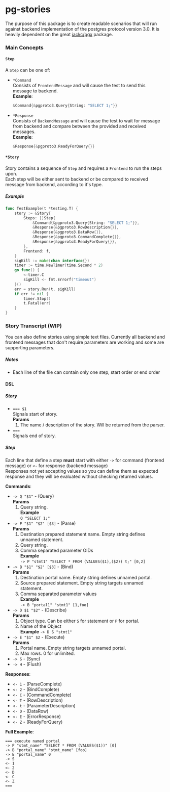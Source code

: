 # pg-stories

The purpose of this package is to create readable scenarios that will run against backend implementation of the postgres protocol version 3.0.
It is heavily dependent on the great [jackc/pgx](https://github.com/jackc/pgx) package.

### Main Concepts

#### `Step`
A `Step` can be one of:
 - `*Command`  
 Consists of `FrontendMessage` and will cause the test to send this message to backend.  
**Example**:
   ```go
   &Command{&pgproto3.Query{String: "SELECT 1;"}}
   ```
 - `*Response`  
 Consists of `BackendMessage` and will cause the test to wait for message from backend 
 and compare between the provided and received messages.  
**Example**:
   ```go
   &Response{&pgproto3.ReadyForQuery{}}
   ```


#### `*Story`
Story contains a sequence of `Step` and requires a `Frontend` to run the steps upon.  
Each step will be either sent to backend or be compared to received message from backend, 
according to it's type.
##### Example
```go
func TestExample(t *testing.T) {
    story := &Story{
        Steps: []Step{
            &Command{&pgproto3.Query{String: "SELECT 1;"}},
            &Response{&pgproto3.RowDescription{}},
            &Response{&pgproto3.DataRow{}},
            &Response{&pgproto3.CommandComplete{}},
            &Response{&pgproto3.ReadyForQuery{}},
        },
        Frontend: f,
    }
    sigKill := make(chan interface{})
    timer := time.NewTimer(time.Second * 2)
    go func() {
        <-timer.C
        sigKill <- fmt.Errorf("timeout")
    }()
    err = story.Run(t, sigKill)
    if err != nil {
    	timer.Stop()
        t.Fatal(err)
    }
}
```

### Story Transcript (WIP)
You can also define stories using simple text files. Currently all backend and frontend messages
that don't require parameters are working and some are supporting parameters.
##### Notes  
- Each line of the file can contain only one step, start order or end order
#### DSL
##### Story
- `=== $1`  
   Signals start of story.  
   **Params**
   1. The name / description of the story. Will be returned from the parser.
- `===`  
   Signals end of story.
##### Step
Each line that define a step **must** start with either `->` for command (frontend message) 
or `<-` for response (backend message)  
Responses not yet accepting values so you can define them as expected response 
and they will be evaluated without checking returned values.
  
__Commands__:
- `-> Q "$1"` - (Query)  
   **Params**  
   1. Query string.  
   **Example**  
   `Q "SELECT 1;"`
- `-> P "$1" "$2" [$3]` - (Parse)    
   **Params**  
   1. Destination prepared statement name. Empty string defines unnamed statement.
   2. Query string.
   3. Comma separated parameter OIDs  
   **Example**  
   `-> P "stmt1" "SELECT * FROM (VALUES($1),($2)) t;" [0,2]`
- `-> B "$1" "$2" [$3]` - (Bind)  
  **Params**
  1. Destination portal name. Empty string defines unnamed portal.
  2. Source prepared statement. Empty string targets unnamed statement.
  3. Comma separated parameter values  
  **Example**  
  `-> B "portal1" "stmt1" [1,foo]`
- `-> D $1 "$2"` - (Describe)  
    **Params**
    1. Object type. Can be either `S` for statement or `P` for portal.
    2. Name of the Object  
    **Example**
    `-> D S "stmt1"`  
 - `-> E "$1" $2` - (Execute)  
    **Params**  
    1. Portal name. Empty string targets unnamed portal.
    2. Max rows. 0 for unlimited.
 - `-> S` - (Sync)
 - `-> H` - (Flush)
 
 __Responses__:  
 - `<- 1` - (ParseComplete)
 - `<- 2` - (BindComplete)
 - `<- C` - (CommandComplete)
 - `<- T` - (RowDescription)
 - `<- t` - (ParameterDescription)
 - `<- D` - (DataRow)
 - `<- E` - (ErrorResponse)
 - `<- Z` - (ReadyForQuery)
 
 __Full Example__:
 ```
 === execute named portal
-> P "stmt_name" "SELECT * FROM (VALUES($1))" [0]
-> B "portal_name" "stmt_name" [foo]
-> E "portal_name" 0
-> S
<- 1
<- 2
<- D
<- C
<- Z
===
```
